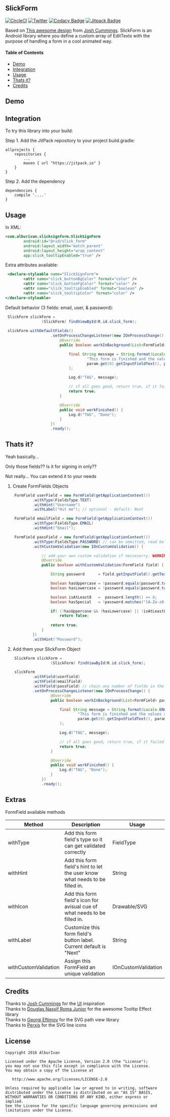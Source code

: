 ## SlickForm

[![CircleCI](https://img.shields.io/circleci/project/BrightFlair/PHP.Gt.svg?maxAge=2592000)](https://circleci.com/gh/AlburIvan/SlickForm/1)
[![Twitter](https://img.shields.io/badge/Twitter-%40AlburIvan-blue.svg?style=flat)](https://twitter.com/AlburIvan)
[![Codacy Badge](https://api.codacy.com/project/badge/Grade/7b66c5b5651044bb9c7a941bec7f0efc)](https://www.codacy.com/app/albur-ivan/SlickForm?utm_source=github.com&amp;utm_medium=referral&amp;utm_content=AlburIvan/SlickForm&amp;utm_campaign=Badge_Grade)
[![Jitpack Badge](https://jitpack.io/v/AlburIvan/SlickForm.svg)](https://jitpack.io/#AlburIvan/SlickForm)


Based on [This awesome design][slick-form-page] from [Josh Cummings][dribbble-profile]. SlickForm is an Android library where you define a custom array of EditTexts with the purpose of handling a form in a cool animated way.


#### Table of Contents

* [Demo](#demo)
* [Integration](#integration)
* [Usage](#usage)
* [Thats it?](#thats-it)
* [Credits](#credits)


## Demo



## Integration

To try this library into your build:

Step 1. Add the JitPack repository to your project build.gradle:

	allprojects {
		repositories {
			...
			maven { url "https://jitpack.io" }
		}
	}
    
Step 2. Add the dependency

	dependencies {
		compile '....'
	}


## Usage

In XML:
```xml
<com.alburivan.slicksignform.SlickSignForm
        android:id="@+id/slick_form"
        android:layout_width="match_parent"
        android:layout_height="wrap_content"
        app:slick_tooltipEnabled="true" />
```

Extra attributes available:
```xml
 <declare-styleable name="SlickSignForm">
        <attr name="slick_buttonBgColor" format="color" />
        <attr name="slick_buttonFgColor" format="color" />
        <attr name="slick_tooltipEnabled" format="boolean" />
        <attr name="slick_tooltipColor" format="color" />
</declare-styleable>
```    


Default behavior (3 fields: email, user, & password):
```java
 SlickForm slickForm =
                (SlickForm) findViewById(R.id.slick_form);
                
 slickForm.withDefaultFields()
                    .setOnProcessChangeListener(new IOnProcessChange() {
                        @Override
                        public boolean workInBackground(List<FormField> param) {

                            final String message = String.format(Locale.ENGLISH,
                                    "This form is finished and the values are: first field: %s - second field: %s  - third field: %s",
                                    param.get(0).getInputFieldText(), param.get(1).getInputFieldText(), param.get(2).getInputFieldText()
                            );

                            Log.d("TAG", message);

                            // if all goes good, return true, if it failed return false
                            return true;
                        }

                        @Override
                        public void workFinished() {
                            Log.d("TAG", "Done");
                        }
                    })
                    .ready();
```

## Thats it?

Yeah basically...

Only those fields?? Is it for signing in only??

Not really... You can extend it to your needs

1. Create FormFields Objects

```java
	FormField userField = new FormField(getApplicationContext())
            .withType(FieldsType.TEXT)
            .withHint("Username")
            .withLabel("Hit me"); // optional - default: Next

    FormField emailField = new FormField(getApplicationContext())
            .withType(FieldsType.EMAIL)
            .withHint("Email");

    FormField passField = new FormField(getApplicationContext())
            .withType(FieldsType.PASSWORD) // can be ommitted, read below...
            .withCustomValidation(new IOnCustomValidation() {

            	// add your own custom validation if neccesarry. WARNING: it will override the FieldType to CUSTOM
                @Override
                public boolean withCustomValidation(FormField field) {

                    String password 	 = field.getInputField().getText().toString();

                    boolean hasUppercase = !password.equals(password.toLowerCase());
                    boolean hasLowercase = !password.equals(password.toUpperCase());

                    boolean isAtLeast8   =  password.length() >= 8;
                    boolean hasSpecial   = !password.matches("[A-Za-z0-9 ]*");

                    if( (!hasUppercase && !hasLowercase) || !isAtLeast8 || !hasSpecial )
                        return false;
                    
                    return true;
                }
            })
            .withHint("Password");
```

2. Add them your SlickForm Object

```java
 	SlickForm slickForm =
                	(SlickForm) findViewById(R.id.slick_form);

 	slickForm
            .withField(userField)
            .withField(emailField)
            .withField(passField) // chain any number of fields in the order of appearance
            .setOnProcessChangeListener(new IOnProcessChange() {
                    @Override
                    public boolean workInBackground(List<FormField> param) {

                        final String message = String.format(Locale.ENGLISH,
                                "This form is finished and the values are: first field: %s - second field: %s  - third field: %s",
                                param.get(0).getInputFieldText(), param.get(1).getInputFieldText(), param.get(2).getInputFieldText()
                        );

                        Log.d("TAG", message);

                        // if all goes good, return true, if it failed return false
                        return true;
                    }

                    @Override
                    public void workFinished() {
                        Log.d("TAG", "Done");
                    }
                })
                .ready();
```


## Extras

FormField available methods

|  Method   | Description 																																					|  Usage     | 
|-----------|---------------------------------------------------------------------------------------------------------------------------------------------------------------|------------|
| withType  |  Add this form field's type so it can get validated correctly													 												| FieldType  |
| withHint  |  Add this form field's hint to let the user know what needs to be filled in. 																					| String  	 |
| withIcon  |  Add this form field's icon for avisual cue of what needs to be filled in. 																					| Drawable/SVG   |
| withLabel	|  Customize this form field's button label. Current default is "Next"																							| String     |
| withCustomValidation |  Assign this FormField an unique validation 																										| IOnCustomValidation |




## Credits
Thanks to [Josh Cummings][dribbble-profile] for the [UI][slick-form-page] inspiration  
Thanks to [Douglas Nassif Roma Junior][tooltip-library] for the awesome Tooltip Effect library	
Thanks to [Georgi Eftimov][svg-library] for the SVG path view library	
Thanks to [Perxis][perxis-link] for the SVG line icons


## License

	Copyright 2016 AlburIvan
	
	Licensed under the Apache License, Version 2.0 (the "License");
	you may not use this file except in compliance with the License.
	You may obtain a copy of the License at
	
	   http://www.apache.org/licenses/LICENSE-2.0
	
	Unless required by applicable law or agreed to in writing, software
	distributed under the License is distributed on an "AS IS" BASIS,
	WITHOUT WARRANTIES OR CONDITIONS OF ANY KIND, either express or implied.
	See the License for the specific language governing permissions and
	limitations under the License.
	


[dribbble-profile]: https://dribbble.com/joshcummingsdesign
[slick-form-page]: http://www.materialup.com/posts/sign-up-e226cb9b-e06d-4e8c-ba28-3e5837e1cd41
[tooltip-library]: https://github.com/douglasjunior/android-simple-tooltip
[svg-library]: https://github.com/geftimov/android-pathview
[perxis-link]: https://perxis.com 